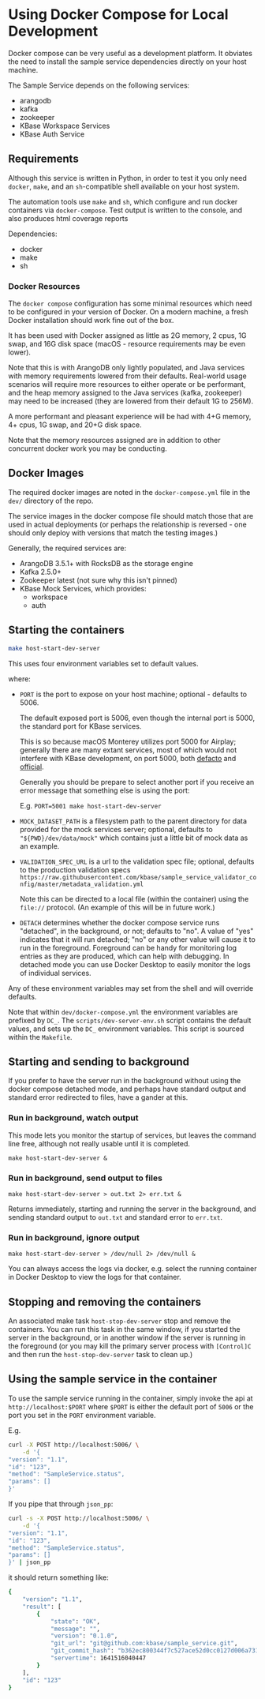 # Using Docker Compose for Local Development

Docker compose can be very useful as a development platform. It obviates the need to install the sample service dependencies directly on your host machine.

The Sample Service depends on the following services:

- arangodb
- kafka
- zookeeper
- KBase Workspace Services
- KBase Auth Service

## Requirements

Although this service is written in Python, in order to test it you only need `docker`, `make`, and an `sh`-compatible shell available on your host system.

The automation tools use `make` and `sh`, which configure and run docker containers via `docker-compose`. Test output is written to the console, and also produces html coverage reports

Dependencies:

- docker
- make
- sh

### Docker Resources

The `docker compose` configuration has some minimal resources which need to be configured in your version of Docker. On a modern machine, a fresh Docker installation should work fine out of the box.

It has been used with Docker assigned as little as 2G memory, 2 cpus, 1G swap, and 16G disk space (macOS - resource requirements may be even lower).

Note that this is with ArangoDB only lightly populated, and Java services with memory requirements lowered from their defaults. Real-world usage scenarios will require more resources to either operate or be performant, and the heap memory assigned to the Java services (kafka, zookeeper) may need to be increased (they are lowered from their default 1G to 256M).

A more performant and pleasant experience will be had with 4+G memory, 4+ cpus, 1G swap, and 20+G disk space.

Note that the memory resources assigned are in addition to other concurrent docker work you may be conducting.

## Docker Images

The required docker images are noted in the `docker-compose.yml` file in the `dev/` directory of the repo.

The service images in the docker compose file should match those that are used in actual deployments (or perhaps the relationship is reversed - one should only deploy with versions that match the testing images.)

Generally, the required services are:

- ArangoDB 3.5.1+ with RocksDB as the storage engine
- Kafka 2.5.0+
- Zookeeper latest (not sure why this isn't pinned)
- KBase Mock Services, which provides:
  - workspace
  - auth

## Starting the containers

```sh
make host-start-dev-server
```

This uses four environment variables set to default values.

where:

- `PORT` is the port to expose on your host machine; optional - defaults to 5006.

    The default exposed port is 5006, even though the internal port is 5000, the standard port for KBase services.

    This is so because macOS Monterey utilizes port 5000 for Airplay; generally there are many extant services, most of which would not interfere with KBase development, on port 5000, both [defacto](https://en.wikipedia.org/wiki/List_of_TCP_and_UDP_port_numbers) and [official](https://www.iana.org/assignments/service-names-port-numbers/service-names-port-numbers.xhtml?&page=88).

    Generally you should be prepare to select another port if you receive an error message that something else is using the port:

    E.g. `PORT=5001 make host-start-dev-server`

- `MOCK_DATASET_PATH` is a filesystem path to the parent directory for data provided for the mock services server; optional, defaults to `"${PWD}/dev/data/mock"` which contains just a little bit of mock data as an example.

- `VALIDATION_SPEC_URL` is a url to the validation spec file; optional, defaults to the production validation specs `https://raw.githubusercontent.com/kbase/sample_service_validator_config/master/metadata_validation.yml`

    Note this can be directed to a local file (within the container) using the `file://`  protocol. (An example of this will be in future work.)

- `DETACH` determines whether the docker compose service runs "detached", in the background, or not; defaults to "no". A value of "yes" indicates that it will run detached; "no" or any other value will cause it to run in the foreground. Foreground can be handy for monitoring log entries as they are produced, which can help with debugging. In detached mode you can use Docker Desktop to easily monitor the logs of individual services.

Any of these environment variables may set from the shell and will override defaults.

Note that within `dev/docker-compose.yml` the environment variables are prefixed by `DC_`. The `scripts/dev-server-env.sh` script contains the default values, and sets up the `DC_` environment variables. This script is sourced within the `Makefile`.

## Starting and sending to background

If you prefer to have the server run in the background without using the docker compose detached mode, and perhaps have standard output and standard error redirected to files, have a gander at this.

### Run in background, watch output

This mode lets you monitor the startup of services, but leaves the command line free, although not really usable until it is completed.

```shell
make host-start-dev-server &
```

### Run in background, send output to files

```shell
make host-start-dev-server > out.txt 2> err.txt & 
```

Returns immediately, starting and running the server in the background, and sending standard output to `out.txt` and standard error to `err.txt`.

### Run in background, ignore output

```shell
make host-start-dev-server > /dev/null 2> /dev/null &
```

You can always access the logs via docker, e.g. select the running container in Docker Desktop to view the logs for that container.

## Stopping and removing the containers

An associated make task `host-stop-dev-server` stop and remove the containers. You can run this task in the same window, if you started the server in the background, or in another window if the server is running in the foreground (or you may kill the primary server process with `[Control]C` and then run the `host-stop-dev-server` task to clean up.)

## Using the sample service in the container

To use the sample service running in the container, simply invoke the api at `http://localhost:$PORT` where `$PORT` is either the default port of `5006` or the port you set in the `PORT` environment variable.

E.g.

```sh
curl -X POST http://localhost:5006/ \
    -d '{
"version": "1.1",
"id": "123",
"method": "SampleService.status",
"params": []
}'
```

If you pipe that through `json_pp`:

```sh
curl -s -X POST http://localhost:5006/ \
    -d '{
"version": "1.1",
"id": "123",
"method": "SampleService.status",
"params": []
}' | json_pp
```

it should return something like:

```sh
{
    "version": "1.1",
    "result": [
        {
            "state": "OK",
            "message": "",
            "version": "0.1.0",
            "git_url": "git@github.com:kbase/sample_service.git",
            "git_commit_hash": "b362ec800344f7c527ace52d0cc0127d006a731c",
            "servertime": 1641516040447
        }
    ],
    "id": "123"
}
```

